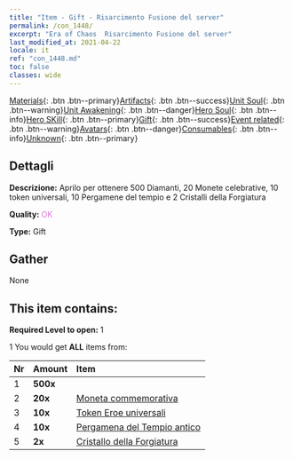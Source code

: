 ```yaml
---
title: "Item - Gift - Risarcimento Fusione del server"
permalink: /con_1448/
excerpt: "Era of Chaos  Risarcimento Fusione del server"
last_modified_at: 2021-04-22
locale: it
ref: "con_1448.md"
toc: false
classes: wide
---
```

 [Materials](/ItemsIT/){: .btn .btn--primary}[Artifacts](/ItemsIT/Artifacts/){: .btn .btn--success}[Unit Soul](/ItemsIT/UnitSoul/){: .btn .btn--warning}[Unit Awakening](/ItemsIT/UnitAwakening/){: .btn .btn--danger}[Hero Soul](/ItemsIT/HeroSoul/){: .btn .btn--info}[Hero SKill](/ItemsIT/HeroSkill/){: .btn .btn--primary}[Gift](/ItemsIT/Gift/){: .btn .btn--success}[Event related](/ItemsIT/Events/){: .btn .btn--warning}[Avatars](/ItemsIT/Avatars/){: .btn .btn--danger}[Consumables](/ItemsIT/Consumables/){: .btn .btn--info}[Unknown](/ItemsIT/Unknown/){: .btn .btn--primary}

## Dettagli
 **Descrizione:** Aprilo per ottenere 500 Diamanti, 20 Monete celebrative, 10 token universali, 10 Pergamene del tempio e 2 Cristalli della Forgiatura

 **Quality:** <span style="color: #DA70D6">OK</span>

 **Type:** Gift

## Gather

  None

## This item contains:

 **Required Level to open:** 1

 1 You would get **ALL** items  from:

  | Nr | Amount |     Item    |
  |:---|:-------|:------------|
  | 1 |  **500x** | <i class="fas fa-gem"/> |  | 
  | 2 |  **20x** | [Moneta commemorativa](/ItemsIT/con_877/) |  | 
  | 3 |  **10x** | [Token Eroe universali](/ItemsIT/her_358/) |  | 
  | 4 |  **10x** | [Pergamena del Tempio antico](/ItemsIT/con_697/) |  | 
  | 5 |  **2x** | [Cristallo della Forgiatura](/ItemsIT/art_189/) |  | 
